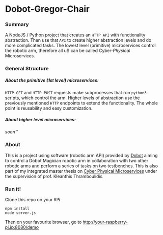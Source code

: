 # Dobot-Gregor-Chair

### Summary

A NodeJS / Python project that creates an ```HTTP API``` with functionality abstraction. Then use that ```API``` to create higher abstraction levels and do more complicated tasks. The lowest level (primitive) microservices control the robotic arm, therefore all uS can be called Cyber-*Physical* Microservices.

### General Structure

##### About the primitive (1st level) microservices:

```HTTP GET``` and ```HTTP POST``` requests make subprocesses that run ```python3``` scripts, which control the arm. Higher levels of abstraction use the previously mentioned ```HTTP``` endpoints to extend the functionality. The whole point is reusability and easy customization.

##### About higher level microservices:

*soon™*

### About

This is a project using software (robotic arm API) provided by [Dobot](https://www.dobot.cc/) aiming to control a Dobot Magician robotic arm in collaboration with two other robotic arms and perform a series of tasks on two testbenches. This is also part of my integrated master thesis on [Cyber Physical Microservices](https://sites.google.com/view/cyber-physical-microservice/gregor-chair) under the supervision of prof. Kleanthis Thramboulidis.

### Run it!

Clone this repo on your RPi
```
npm install
node server.js
```
Then on your favourite browser, go to http://your-raspberry-pi.ip:8080/demo
